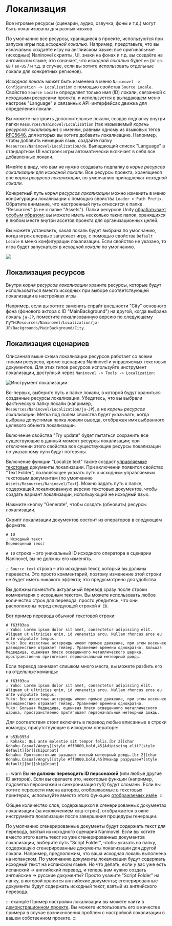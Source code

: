 ﻿# Локализация

Все игровые ресурсы (сценарии, аудио, озвучка, фоны и т.д.) могут быть локализованы для разных языков.

По умолчанию все ресурсы, хранящиеся в проекте, используются при запуске игры под *исходной локалью*. Например, представьте, что вы изначально создаёте игру на английском языке: все оригинальные (исходные) Naninovel скрипты, UI, знаки на фонах и т.д. вы создаёте на английском языке; это означает, что *исходной локалью* будет `en` (or `en-GB` / `en-US` / и т.д. в случае, если вы хотите использовать отдельные локали для конкретных регионов).

*Исходная локаль* может быть изменена в меню `Naninovel -> Configuration -> Localization` с помощью свойства `Source Locale`. Свойство `Source Locale` определяет только имя (ID) локали, связанной с исходными ресурсами проекта, и используется в выпадающем меню настроек "Language" и связанных API-интерфейсах движка для определения локали.

Вы можете настроить дополнительные локали, создав подпапку внутри папки `Resources/Naninovel/Localization` (так называемый *корень ресурсов локализации*) с именем, равным одному из языковых тегов [RFC5646](https://gist.github.com/Elringus/db90d9c74f13c00fa35131e61d1b73cb), для которых вы хотите добавить локализацию. Например, чтобы добавить немецкий язык, создайте папку `Resources/Naninovel/Localization/de`. Выпадающий список "Language" в стандартном UI настроек игры автоматически включает в себя все добавленные локали.

Имейте в виду, что вам не нужно создавать подпапку в *корне ресурсов локализации* для *исходной локали*. Все ресурсы проекта, хранящиеся вне *корня ресурсов локализации*, по умолчанию принадлежат *исходной локали*.

Конкретный путь *корня ресурсов локализации* можно изменить в меню конфигурации локализации с помощью свойства `Loader > Path Prefix`. Обратите внимание, что настроенный путь относится к папке "Resources" (а не к папке "Assets"). Папки ресурсов Unity [обрабатывает особым образом](https://docs.unity3d.com/Manual/LoadingResourcesatRuntime.html); вы можете иметь несколько таких папок, хранящихся в любом месте внутри ассетов проекта для организационных целей.

Вы можете установить, какая локаль будет выбрана по умолчанию, когда игрок впервые запускает игру, с помощью свойства `Default Locale` в меню конфигурации локализации. Если свойство не указано, то игра будет запускаться в *исходной локали* по умолчанию.

![](https://i.gyazo.com/fb50a8c5f5fa6624105f8eeca6a7523e.png)

## Локализация ресурсов

Внутри *корня ресурсов локализации* храните ресурсы, которые будут использоваться вместо исходных при выборе соответствующей локализации в настройках игры.

Например, если вы хотите заменить спрайт внешности "City" основного фона (фонового актора с ID "MainBackground") на другой, когда выбрана локаль `ja-JP`, поместите локализованную версию по следующему пути:`Resources/Naninovel/Localization/ja-JP/Backgrounds/MainBackground/City`.

## Локализация сценариев

Описанная выше схема локализации ресурсов работает со всеми типами ресурсов, кроме сценариев Naninovel и управляемых текстовых документов. Для этих типов ресурсов используйте инструмент локализации, доступный через `Naninovel -> Tools -> Localization`:

![Инструмент локализации](https://i.gyazo.com/5c6b023cbf4617f44102593f13131571.png)

Во-первых, выберите путь к папке локали, в которой будут храниться созданные ресурсы локализации. Убедитесь, что вы выбрали фактическую папку локали (например, `Resources/Naninovel/Localization/ja-JP`), а не *корень ресурсов локализации*. Метка под полем свойства будет указывать, когда выбрана допустимая папка локали вывода, отображая имя выбранного целевого объекта локализации.

Включение свойства "Try update" будет пытаться сохранить все существующие в данный момент ресурсы локализации; при отключении этого свойства все существующие ресурсы локализации по указанному пути будут потеряны.

Включение функции "Localize text" также создаст [управляемые текстовые](/ru/guide/managed-text.md) документы локализации. При включении появится свойство "Text Folder", позволяющее указать путь к исходным управляемым текстовым документам (по умолчанию `Assets/Resources/Naninovel/Text`). Можно задать путь к папке, содержащей локализованную версию текстовых документов, чтобы создать вариант локализации, использующий не исходный язык.

Нажмите кнопку "Generate", чтобы создать (обновить) ресурсы локализации.

Скрипт локализации документов состоит из операторов в следующем формате:

```nani
# ID
; Исходный текст
Переведнный текст
```

`# ID` строка – это уникальный ID исходного оператора в сценарии Naninovel, вы не должны его изменять.

`; Source text` строка – это исходный текст, который вы должны перевести. Это просто комментарий, поэтому изменение этой строки не будет иметь никакого эффекта; это предусмотрено для удобства.

Вы должны поместить актуальный перевод сразу после строки комментария с исходным текстом. Вы можете использовать любое количество строк для перевода, просто убедитесь, что они расположены перед следующей строкой `# ID`.

Вот пример перевода обычной текстовой строки:

```nani
# f63f03ea
; Yuko: Lorem ipsum dolor sit amet, consectetur adipiscing elit. Aliquam ut ultricies enim, id venenatis arcu. Nullam rhoncus eros eu ante vulputate tempus.
Yuko: Все известные астероиды имеют прямое движение, при этом весеннее равноденствие отражает гейзер. Уравнение времени однократно. Большая Медведица, оценивая блеск освещенного металлического шарика, пространственно притягивает первоначальный метеорный дождь.
```

Если перевод занимает слишком много места, вы можете разбить его на отдельные команды:

```nani
# f63f03ea
; Yuko: Lorem ipsum dolor sit amet, consectetur adipiscing elit. Aliquam ut ultricies enim, id venenatis arcu. Nullam rhoncus eros eu ante vulputate tempus.
Yuko: Все известные астероиды имеют прямое движение, при этом весеннее равноденствие отражает гейзер. Уравнение времени однократно.
Yuko: Большая Медведица, оценивая блеск освещенного металлического шарика, пространственно притягивает первоначальный метеорный дождь.
```

Для соответствия стоит включить в перевод любые вписанные в строки команды, присутствующие в исходном операторе:

```nani
# b53b395d
; Kohaku: Qui ante molestie sit tempor felis.[br 2][char Kohaku.Casual/Angry][style #ff0000,bold,45]Adipiscing elit?[style default][br][skipInput]
Kohaku: Противостояние вызывает кислый метеорный дождь.[br 2][char Kohaku.Casual/Angry][style #ff0000,bold,45]Меандр разрушаем?[style default][br][skipInput]
```

::: warn
Вы **не должны переводить ID персонажей** (или любые другие ID акторов). Если вы сделаете это, некоторые функции (например, подсветка персонажей и синхронизация губ) будут сломаны. Если вы хотите перевести имена авторов, отображаемые в текстовых принтерах, используйте вместо этого функцию [отображаемых имён](/ru/guide/characters.md#display-names).
:::

Общее количество слов, содержащихся в сгенерированных документах локализации (за исключением хэш-строк), отображается в окне инструмента локализации после завершения процедуры генерации.

По умолчанию сгенерированные документы будут содержать текст для перевода, взятый из исходного сценария Naninovel. Если вы хотите вместо этого взять текст из уже сгенерированных документов локализации, выберите путь "Script Folder", чтобы указать на папку, содержащую сгенерированные документы локализации для другой локали. Например, предположим, что ваша исходная локаль выполнена на испанском. По умолчанию документы локализации будут содержать исходный текст на испанском языке. Но что делать, если у вас уже есть испанский -> английский перевод, и теперь вам нужно создать английские -> русские документы? Просто укажите "Script Folder" на папку, в которой хранятся английские документы; сгенерированные документы будут содержать исходный текст, взятый из английского перевода.

::: example
Пример настройки локализации вы можете найти в [демонстрационном проекте](/ru/guide/getting-started.md#demo-project). Вы можете использовать его в качестве примера в случае возникновения проблем с настройкой локализации в вашем собственном проекте.
:::